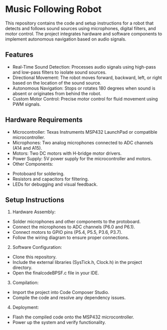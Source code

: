 # Music Following Robot
This repository contains the code and setup instructions for a robot that detects and follows sound sources using microphones, digital filters, and motor control. The project integrates hardware and software components to implement autonomous navigation based on audio signals.

## Features
* Real-Time Sound Detection: Processes audio signals using high-pass and low-pass filters to isolate sound sources.
* Directional Movement: The robot moves forward, backward, left, or right based on the location of the sound source.
* Autonomous Navigation: Stops or rotates 180 degrees when sound is absent or originates from behind the robot.
* Custom Motor Control: Precise motor control for fluid movement using PWM signals.

## Hardware Requirements
* Microcontroller: Texas Instruments MSP432 LaunchPad or compatible microcontroller.
* Microphones: Two analog microphones connected to ADC channels (A14 and A15).
* Motors: Two DC motors with H-bridge motor drivers.
* Power Supply: 5V power supply for the microcontroller and motors.
* Other Components:
- Protoboard for soldering.
- Resistors and capacitors for filtering.
- LEDs for debugging and visual feedback.

 ## Setup Instructions
1. Hardware Assembly:
- Solder microphones and other components to the protoboard.
- Connect the microphones to ADC channels (P6.0 and P6.1).
- Connect motors to GPIO pins (P5.4, P5.5, P3.6, P3.7).
- Follow the wiring diagram to ensure proper connections.
2. Software Configuration:
- Clone this repository.
- Include the external libraries (SysTick.h, Clock.h) in the project directory.
- Open the finalcodeBPSF.c file in your IDE.
3. Compilation:
- Import the project into Code Composer Studio.
- Compile the code and resolve any dependency issues.
4. Deployment:
- Flash the compiled code onto the MSP432 microcontroller.
- Power up the system and verify functionality.


